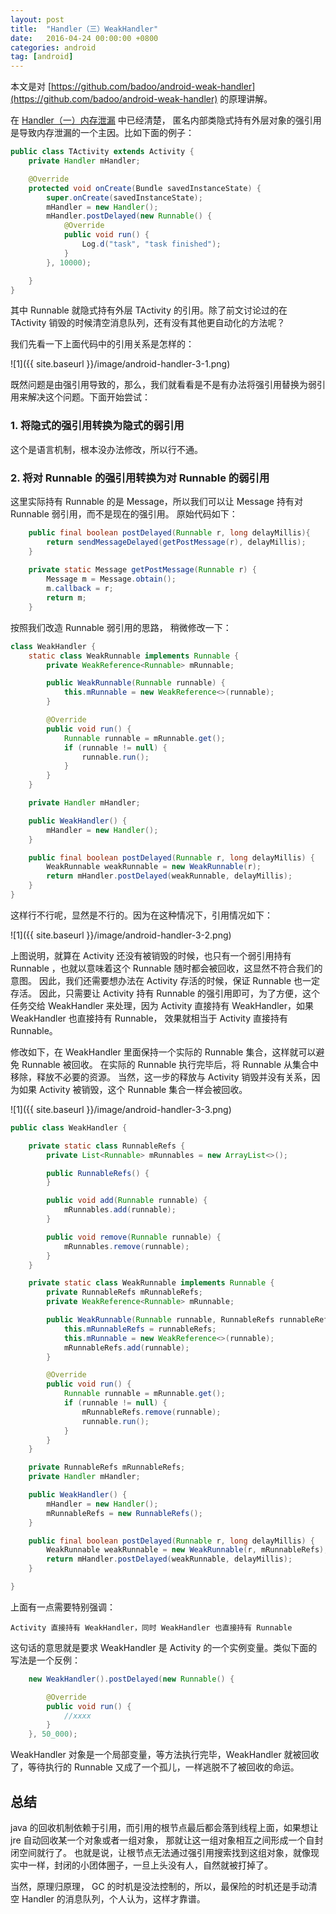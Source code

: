 ```yaml
---
layout: post
title:  "Handler（三）WeakHandler"
date:   2016-04-24 00:00:00 +0800
categories: android
tag: [android]
---
```

本文是对 [https://github.com/badoo/android-weak-handler](https://github.com/badoo/android-weak-handler) 的原理讲解。

在 [Handler（一）内存泄漏](http://xesam.github.io/android/2016/03/27/Android-Handler-%E4%B8%80-%E5%86%85%E5%AD%98%E6%B3%84%E6%BC%8F.html) 中已经清楚，
匿名内部类隐式持有外层对象的强引用是导致内存泄漏的一个主因。比如下面的例子：

```java
public class TActivity extends Activity {
    private Handler mHandler;

    @Override
    protected void onCreate(Bundle savedInstanceState) {
        super.onCreate(savedInstanceState);
        mHandler = new Handler();
        mHandler.postDelayed(new Runnable() {
            @Override
            public void run() {
                Log.d("task", "task finished");
            }
        }, 10000);

    }
}

```
其中 Runnable 就隐式持有外层 TActivity 的引用。除了前文讨论过的在 TActivity 销毁的时候清空消息队列，还有没有其他更自动化的方法呢？

我们先看一下上面代码中的引用关系是怎样的：

![1]({{ site.baseurl }}/image/android-handler-3-1.png)

既然问题是由强引用导致的，那么，我们就看看是不是有办法将强引用替换为弱引用来解决这个问题。下面开始尝试：

### 1. 将隐式的强引用转换为隐式的弱引用

这个是语言机制，根本没办法修改，所以行不通。

### 2. 将对 Runnable 的强引用转换为对 Runnable 的弱引用

这里实际持有 Runnable 的是 Message，所以我们可以让 Message 持有对 Runnable 弱引用，而不是现在的强引用。
原始代码如下：

```java
    public final boolean postDelayed(Runnable r, long delayMillis){
        return sendMessageDelayed(getPostMessage(r), delayMillis);
    }
    
    private static Message getPostMessage(Runnable r) {
        Message m = Message.obtain();
        m.callback = r;
        return m;
    }
```

按照我们改造 Runnable 弱引用的思路， 稍微修改一下：

```java
class WeakHandler {
    static class WeakRunnable implements Runnable {
        private WeakReference<Runnable> mRunnable;

        public WeakRunnable(Runnable runnable) {
            this.mRunnable = new WeakReference<>(runnable);
        }

        @Override
        public void run() {
            Runnable runnable = mRunnable.get();
            if (runnable != null) {
                runnable.run();
            }
        }
    }

    private Handler mHandler;

    public WeakHandler() {
        mHandler = new Handler();
    }

    public final boolean postDelayed(Runnable r, long delayMillis) {
        WeakRunnable weakRunnable = new WeakRunnable(r);
        return mHandler.postDelayed(weakRunnable, delayMillis);
    }
}
```

这样行不行呢，显然是不行的。因为在这种情况下，引用情况如下：

![1]({{ site.baseurl }}/image/android-handler-3-2.png)

上图说明，就算在 Activity 还没有被销毁的时候，也只有一个弱引用持有 Runnable ，也就以意味着这个 Runnable 随时都会被回收，这显然不符合我们的意图。
因此，我们还需要想办法在 Activity 存活的时候，保证 Runnable 也一定存活。
因此，只需要让 Activity 持有 Runnable 的强引用即可，为了方便，这个任务交给 WeakHandler 来处理，因为 Activity 直接持有 WeakHandler，如果 WeakHandler 也直接持有 Runnable，
效果就相当于 Activity 直接持有 Runnable。

修改如下，在 WeakHandler 里面保持一个实际的 Runnable 集合，这样就可以避免 Runnable 被回收。 
在实际的 Runnable 执行完毕后，将 Runnable 从集合中移除，释放不必要的资源。
当然，这一步的释放与 Activity 销毁并没有关系，因为如果 Activity 被销毁，这个 Runnable 集合一样会被回收。

![1]({{ site.baseurl }}/image/android-handler-3-3.png)

```java
public class WeakHandler {

    private static class RunnableRefs {
        private List<Runnable> mRunnables = new ArrayList<>();

        public RunnableRefs() {
        }

        public void add(Runnable runnable) {
            mRunnables.add(runnable);
        }

        public void remove(Runnable runnable) {
            mRunnables.remove(runnable);
        }
    }

    private static class WeakRunnable implements Runnable {
        private RunnableRefs mRunnableRefs;
        private WeakReference<Runnable> mRunnable;

        public WeakRunnable(Runnable runnable, RunnableRefs runnableRefs) {
            this.mRunnableRefs = runnableRefs;
            this.mRunnable = new WeakReference<>(runnable);
            mRunnableRefs.add(runnable);
        }

        @Override
        public void run() {
            Runnable runnable = mRunnable.get();
            if (runnable != null) {
                mRunnableRefs.remove(runnable);
                runnable.run();
            }
        }
    }

    private RunnableRefs mRunnableRefs;
    private Handler mHandler;

    public WeakHandler() {
        mHandler = new Handler();
        mRunnableRefs = new RunnableRefs();
    }

    public final boolean postDelayed(Runnable r, long delayMillis) {
        WeakRunnable weakRunnable = new WeakRunnable(r, mRunnableRefs);
        return mHandler.postDelayed(weakRunnable, delayMillis);
    }

}
```

上面有一点需要特别强调：

    Activity 直接持有 WeakHandler，同时 WeakHandler 也直接持有 Runnable

这句话的意思就是要求 WeakHandler 是 Activity 的一个实例变量。类似下面的写法是一个反例：

```java
    new WeakHandler().postDelayed(new Runnable() {

        @Override
        public void run() {
            //xxxx
        }
    }, 50_000);
```

WeakHandler 对象是一个局部变量，等方法执行完毕，WeakHandler 就被回收了，等待执行的 Runnable 又成了一个孤儿，一样逃脱不了被回收的命运。

## 总结

java 的回收机制依赖于引用，而引用的根节点最后都会落到线程上面，如果想让 jre 自动回收某一个对象或者一组对象，
那就让这一组对象相互之间形成一个自封闭空间就行了。
也就是说，让根节点无法通过强引用搜索找到这组对象，就像现实中一样，封闭的小团体圈子，一旦上头没有人，自然就被打掉了。

当然，原理归原理， GC 的时机是没法控制的，所以，最保险的时机还是手动清空 Handler 的消息队列，个人认为，这样才靠谱。


